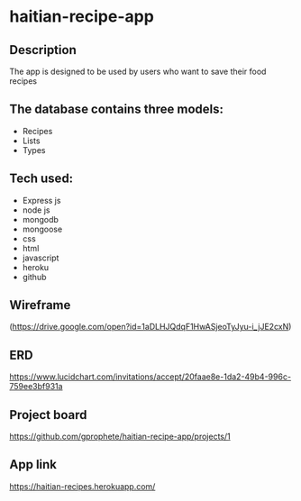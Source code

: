 # haitian-recipe-app

## Description
The app is designed to be used by users who want to save their food recipes

## The database contains three models:
- Recipes
- Lists
- Types

## Tech used:
- Express js
- node js
- mongodb
- mongoose
- css 
- html
- javascript
- heroku
- github

## Wireframe
(https://drive.google.com/open?id=1aDLHJQdqF1HwASjeoTyJyu-i_jJE2cxN)

## ERD
https://www.lucidchart.com/invitations/accept/20faae8e-1da2-49b4-996c-759ee3bf931a

## Project board
https://github.com/gprophete/haitian-recipe-app/projects/1

## App link
https://haitian-recipes.herokuapp.com/

